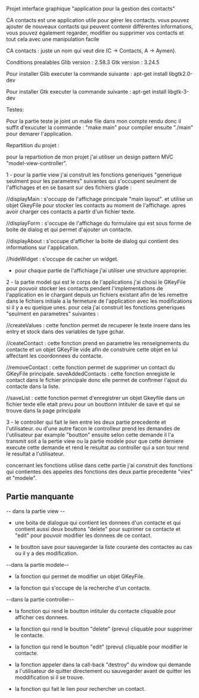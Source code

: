 Projet interface graphique "application pour la gestion des contacts"

CA contacts est une application utile pour gérer les contacts. vous pouvez ajouter de nouveaux contacts qui peuvent contenir différentes informations, vous pouvez également regarder, modifier ou supprimer vos contacts et tout cela avec une manipulation facile

CA contacts : juste un nom qui veut dire (C -> Contacts, A -> Aymen).

Conditions prealables
Glib   version : 2.58.3
Gtk    version : 3.24.5

Pour installer Glib executer la commande  suivante :
  apt-get install libgtk2.0-dev

Pour installer Gtk executer la commande  suivante :
  apt-get install libgtk-3-dev

Testes:

Pour la partie teste je joint un make file dans mon compte rendu donc il suffit d'exucuter la commande : "make main" pour compiler ensuite "./main" pour demarer l'application.

Repartition du projet :

pour la repartiotion de mon projet j'ai utiliser un design pattern MVC "model-view-controller". 

1 -  pour la partie view j'ai construit les fonctions generiques "generique seulment pour les parametres" suivantes qui s'occupent seulment de l'affichages et en se basant sur des fichiers glade :

//displayMain : s'occupp de l'affichage principale "main layout". et utilise un objet GkeyFile pour stocker les contacts au moment de l'affichage. apres avoir charger ces contacts a partir d'un fichier texte. 

//displayForm : s'occupe de l'affichage du formulaire qui est sous forme de boite de dialog et qui permet d'ajouter un contacte. 

//displayAbout : s'occupe d'afficher la boite de dialog qui contient des informations sur l'application.

//hideWidget : s'occupe de cacher un widget.

- pour chaque partie de l'affichiage j'ai utiliser une structure approprier.

2 - la partie model qui est le corps de l'applications j'ai choisi le GKeyFile pour pouvoir stocker les contacts pendent l'implementations de l'application en le chargant depuis un fichiers existant afin de les remettre dans le fichiers initiale a la fermeture de l'application avec les modifications si il y a eu quelque unes. pour cela j'ai construit les fonctions generiques "seulment en parametres" suivantes :

//createValues : cette fonction permet de recuperer le texte insere dans les entry et stock dans des variables de type gchar.

//ceateContact : cette fonction prend en parametre les renseignements du contacte et un objet GKeyFile vide afin de construire cette objet en lui affectant les coordonnees du contacte.

//removeContact : cette fonction permet de supprimer un contact du GKeyFile principale.
saveAddedContacts : cette fonction enregiste le contact dans le fichier principale donc elle permet de confirmer l'ajout du contacte dans la liste.

//saveList : cette fonction permet d'enregistrer un objet Gkeyfile dans un fichier texte elle etait prevu pour un bouttonn intituler de save et qui se trouve dans la page principale 

3 - le controller qui fait le lien entre les deux partie precedente et l'utilisateur. ou d'une autre facon le controlleur prend les demandes de l'utilisateur par example "boutton" ensuite selon cette demande il l'a transmit soit a la pertie view ou la partie modele pour que cette derniere execute cette demande et rend le resultat au controller qui a son tour rend le resultat a l'utilisateur. 

concernant les fonctions utilise dans cette partie j'ai construit des fonctions qui contientes des appeles des fonctions des deux partie precedente "viex" et "modele". 

## Partie manquante ##
-- dans la partie view --
- une boita de dialogue qui contient les donnees d'un contacte et qui contient aussi deux bouttons "delete" pour suprimer ce contacte et "edit" pour pouvoir modifier les donnees de ce contact.

- le boutton save pour sauvegarder la liste courante des contactes au cas ou il y a des modification.

--dans la partie modele--

- la fonction qui permet de modifier un objet GKeyFile.

- la fonction qui s'occupe de la recherche d'un contacte.

--dans la partie controller--

- la fonction qui rend le boutton intituler du contacte cliquable pour afficher ces donnees.

- la fonction qui rend le boutton "delete" (prevu) cliquable pour supprimer le contacte.

- la fonction qui rend le boutton "edit" (prevu) cliquable pour modifier le contacte.

- la fonction appeler dans la call-back "destroy" du window qui demande a l'utilisateur de quitter directement ou sauvegarder avant de quitter les moddification si il se trouve. 

- la fonction qui fait le lien pour rechercher un contact.
